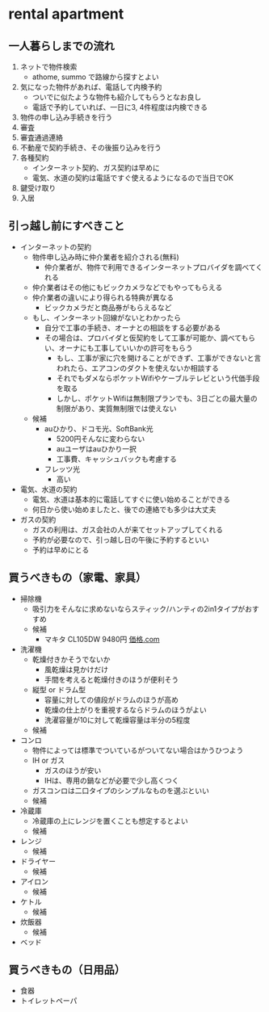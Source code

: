 # rental apartment

## 一人暮らしまでの流れ
1. ネットで物件検索
    * athome, summo で路線から探すとよい
2. 気になった物件があれば、電話して内検予約
    * ついでに似たような物件も紹介してもらうとなお良し
    * 電話で予約していれば、一日に3, 4件程度は内検できる
3. 物件の申し込み手続きを行う
4. 審査
5. 審査通過連絡
6. 不動産で契約手続き、その後振り込みを行う
7. 各種契約
    * インターネット契約、ガス契約は早めに
    * 電気、水道の契約は電話ですぐ使えるようになるので当日でOK
7. 鍵受け取り
8. 入居


## 引っ越し前にすべきこと
* インターネットの契約
  * 物件申し込み時に仲介業者を紹介される(無料)
    * 仲介業者が、物件で利用できるインターネットプロバイダを調べてくれる
  * 仲介業者はその他にもビックカメラなどでもやってもらえる
  * 仲介業者の違いにより得られる特典が異なる
    * ビックカメラだと商品券がもらえるなど
  * もし、インターネット回線がないとわかったら
    * 自分で工事の手続き、オーナとの相談をする必要がある
    * その場合は、プロバイダと仮契約をして工事が可能か、調べてもらい、オーナにも工事していいかの許可をもらう
      * もし、工事が家に穴を開けることができず、工事ができないと言われたら、エアコンのダクトを使えないか相談する
      * それでもダメならポケットWifiやケーブルテレビという代価手段を取る
      * しかし、ポケットWifiは無制限プランでも、3日ごとの最大量の制限があり、実質無制限では使えない
  * 候補
    * auひかり、ドコモ光、SoftBank光
      * 5200円そんなに変わらない
      * auユーザはauひかり一択
      * 工事費、キャッシュバックも考慮する
    * フレッツ光
      * 高い
* 電気、水道の契約
  * 電気、水道は基本的に電話してすぐに使い始めることができる
  * 何日から使い始めましたと、後での連絡でも多少は大丈夫
* ガスの契約
  * ガスの利用は、ガス会社の人が来てセットアップしてくれる
  * 予約が必要なので、引っ越し日の午後に予約するといい
  * 予約は早めにとる



## 買うべきもの（家電、家具）
* 掃除機
  * 吸引力をそんなに求めないならスティック/ハンティの2in1タイプがおすすめ
  * 候補
    * マキタ CL105DW 9480円 [価格.com](http://kakaku.com/item/J0000016804/)
* 洗濯機
  * 乾燥付きかそうでないか
    * 風乾燥は見かけだけ
    * 手間を考えると乾燥付きのほうが便利そう
  * 縦型 or ドラム型
    * 容量に対しての値段がドラムのほうが高め
    * 乾燥の仕上がりを重視するならドラムのほうがよい
    * 洗濯容量が10に対して乾燥容量は半分の5程度
  * 候補
* コンロ
  * 物件によっては標準でついているがついてない場合はかうひつよう
  * IH or ガス
    * ガスのほうが安い
    * IHは、専用の鍋などが必要で少し高くつく
  * ガスコンロは二口タイプのシンプルなものを選ぶといい
  * 候補
* 冷蔵庫
  * 冷蔵庫の上にレンジを置くことも想定するとよい
  * 候補
* レンジ
  * 候補
* ドライヤー
  * 候補
* アイロン
  * 候補
* ケトル
  * 候補
* 炊飯器
  * 候補
* ベッド

## 買うべきもの（日用品）
* 食器
* トイレットペーパ
